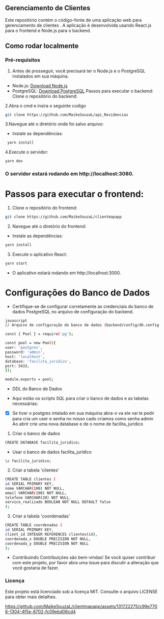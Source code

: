 ## Gerenciamento de Clientes

Este repositório contém o código-fonte de uma aplicação web para gerenciamento de clientes . A aplicação é desenvolvida usando React.js para o frontend e Node.js para o backend.

## Como rodar localmente

### Pré-requisitos
 1.  Antes de prosseguir, você precisará ter o Node.js e o PostgreSQL instalados em sua máquina.

- Node.js: [Download Node.js](https://nodejs.org/en)
- PostgreSQL: [Download PostgreSQL](hhttps://www.postgresql.org/download/windows/)
Passos para executar o backend:
Clone o repositório do backend:

2.Abra o cmd e insira o seguinte codigo
````bash
git clone https://github.com/MaikeSouzaL/api_Residencias
````
3.Navegue até o diretório onde foi salvo arquivo:
- Instale as dependências:
```bash
 yarn install
 ```
4.Execute o servidor:
```bash
yarn dev
```
### O servidor estará rodando em http://localhost:3080.

# Passos para executar o frontend:
1. Clone o repositório do frontend:
```bash
git clone https://github.com/MaikeSouzaL/clientmapapp
```
2. Navegue até o diretório do frontend:
- Instale as dependências:
```bash
yarn install
```
3. Execute o aplicativo React:
```bash
yarn start
```
- O aplicativo estará rodando em http://localhost:3000.

# Configurações do Banco de Dados
- <p>Certifique-se de configurar corretamente as credenciais do banco de dados PostgreSQL no arquivo de configuração do backend.</p>
```bash
javascript
// Arquivo de configuração do banco de dados (backend/config/db.config.js)

const { Pool } = require('pg');

const pool = new Pool({
user: 'postgres',
password: 'admin',
host: 'localhost',
database: 'facilita_juridico',
port: 5433,
});

module.exports = pool;
```
-  DDL do Banco de Dados

- Aqui estão os scripts SQL para criar o banco de dados e as tabelas necessárias:

- [x] Se tiver o postgres intalado em sua máquina abra-o va ele vai te pedir para cria um user e senha
no nosso cado criamos como senha admin
Ao abrir crie uma nova database e de o nome de facilita_juridico

1. Criar o banco de dados
```bash
CREATE DATABASE facilita_juridico;
```
- Usar o banco de dados facilita_juridico
```
\c facilita_juridico;
```

2. Criar a tabela 'clientes'
```bash
CREATE TABLE clientes (
id SERIAL PRIMARY KEY,
nome VARCHAR(100) NOT NULL,
email VARCHAR(100) NOT NULL,
telefone VARCHAR(20) NOT NULL,
servico_realizado BOOLEAN NOT NULL DEFAULT false
);
```

3. Criar a tabela 'coordenadas'
```bash
CREATE TABLE coordenadas (
id SERIAL PRIMARY KEY,
client_id INTEGER REFERENCES clientes(id),
coordenada_x DOUBLE PRECISION NOT NULL,
coordenada_y DOUBLE PRECISION NOT NULL
);
```
- Contribuindo
Contribuições são bem-vindas! Se você quiser contribuir com este projeto, por favor abra uma issue para discutir a alteração que você gostaria de fazer.

### Licença
Este projeto está licenciado sob a licença MIT. Consulte o arquivo LICENSE para obter mais detalhes.
 


https://github.com/MaikeSouzaL/clientmapapp/assets/131722275/c99e7706-1304-4f5e-8702-fc09ebd06cd4

